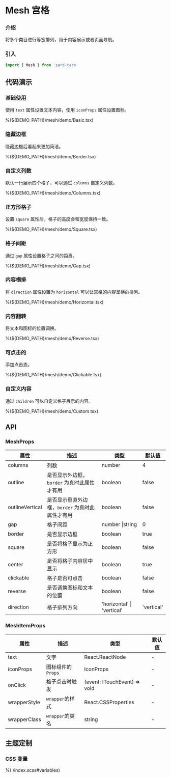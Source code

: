 # Mesh 宫格

### 介绍

将多个类目进行等宽排列，用于内容展示或者页面导航。

### 引入

```ts
import { Mesh } from 'sard-taro'
```

## 代码演示

### 基础使用

使用 `text` 属性设置文本内容，使用 `iconProps` 属性设置图标。

%(${DEMO_PATH}/mesh/demo/Basic.tsx)

### 隐藏边框

隐藏边框后看起来更加简洁。

%(${DEMO_PATH}/mesh/demo/Border.tsx)

### 自定义列数

默认一行展示四个格子，可以通过 `columns` 自定义列数。

%(${DEMO_PATH}/mesh/demo/Columns.tsx)

### 正方形格子

设置 `square` 属性后，格子的高度会和宽度保持一致。

%(${DEMO_PATH}/mesh/demo/Square.tsx)

### 格子间距

通过 `gap` 属性设置格子之间的距离。

%(${DEMO_PATH}/mesh/demo/Gap.tsx)

### 内容横排

将 `direction` 属性设置为 `horizontal` 可以让宫格的内容呈横向排列。

%(${DEMO_PATH}/mesh/demo/Horizontal.tsx)

### 内容翻转

将文本和图标的位置调换。

%(${DEMO_PATH}/mesh/demo/Reverse.tsx)

### 可点击的

添加点击态。

%(${DEMO_PATH}/mesh/demo/Clickable.tsx)

### 自定义内容

通过 `children` 可以自定义格子展示的内容。

%(${DEMO_PATH}/mesh/demo/Custom.tsx)

## API

### MeshProps

| 属性            | 描述                                            | 类型                       | 默认值     |
| --------------- | ----------------------------------------------- | -------------------------- | ---------- |
| columns         | 列数                                            | number                     | 4          |
| outline         | 是否显示外边框，`border` 为真时此属性才有用     | boolean                    | false      |
| outlineVertical | 是否显示垂直外边框，`border` 为真时此属性才有用 | boolean                    | false      |
| gap             | 格子间距                                        | number \|string            | 0          |
| border          | 是否显示边框                                    | boolean                    | true       |
| square          | 是否将格子显示为正方形                          | boolean                    | false      |
| center          | 是否将格子内容居中显示                          | boolean                    | true       |
| clickable       | 格子是否可点击                                  | boolean                    | false      |
| reverse         | 是否调换图标和文本的位置                        | boolean                    | false      |
| direction       | 格子排列方向                                    | 'horizontal' \| 'vertical' | 'vertical' |

### MeshItemProps

| 属性         | 描述               | 类型                         | 默认值 |
| ------------ | ------------------ | ---------------------------- | ------ |
| text         | 文字               | React.ReactNode              | -      |
| iconProps    | 图标组件的 `Props` | IconProps                    | -      |
| onClick      | 格子点击时触发     | (event: ITouchEvent) => void | -      |
| wrapperStyle | `wrapper`的样式    | React.CSSProperties          | -      |
| wrapperClass | `wrapper`的类名    | string                       | -      |

## 主题定制

### CSS 变量

%(./index.scss#variables)
